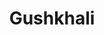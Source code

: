 ---
title: "Gushkhali"
title_bn: "গুশখালি নদী"
description: "Gushkhali river starts from Niyapara Sonakanda and ends at Chaturi."
---